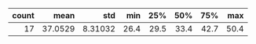 |   count |    mean |     std |   min |   25% |   50% |   75% |   max |
|--------:|--------:|--------:|------:|------:|------:|------:|------:|
|      17 | 37.0529 | 8.31032 |  26.4 |  29.5 |  33.4 |  42.7 |  50.4 |
